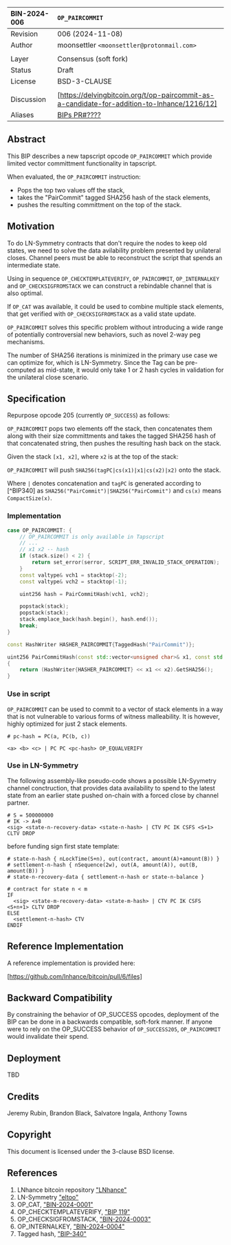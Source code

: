 | BIN-2024-006  | `OP_PAIRCOMMIT`
| :------------ | :-------
| Revision      | 006 (2024-11-08)
| Author        | moonsettler `<moonsettler@protonmail.com>`
| |
| Layer         | Consensus (soft fork)
| Status        | Draft
| License       | BSD-3-CLAUSE
| |
| Discussion    | [https://delvingbitcoin.org/t/op-paircommit-as-a-candidate-for-addition-to-lnhance/1216/12]
| Aliases       | [BIPs PR#????](https://github.com/bitcoin/bips/pull/?)

## Abstract

This BIP describes a new tapscript opcode `OP_PAIRCOMMIT` which
provide limited vector committment functionality in tapscript.

When evaluated, the `OP_PAIRCOMMIT` instruction:
* Pops the top two values off the stack,
* takes the "PairCommit" tagged SHA256 hash of the stack elements,
* pushes the resulting committment on the top of the stack.

## Motivation

To do LN-Symmetry contracts that don't require the nodes to keep old states,
we need to solve the data avilability problem presented by unilateral closes.
Channel peers must be able to reconstruct the script that spends an
intermediate state.

Using in sequence `OP_CHECKTEMPLATEVERIFY`, `OP_PAIRCOMMIT`, `OP_INTERNALKEY`
and `OP_CHECKSIGFROMSTACK` we can construct a rebindable channel that is also
optimal.

If `OP_CAT` was available, it could be used to combine multiple stack elements,
that get verified with `OP_CHECKSIGFROMSTACK` as a valid state update.

`OP_PAIRCOMMIT` solves this specific problem without introducing a wide range
of potentially controversial new behaviors, such as novel 2-way peg mechanisms.

The number of SHA256 iterations is minimized in the primary use case we
can optimize for, which is LN-Symmetry. Since the Tag can be pre-computed as
mid-state, it would only take 1 or 2 hash cycles in validation for the
unilateral close scenario.

## Specification

Repurpose opcode 205 (currently `OP_SUCCESS`) as follows:

`OP_PAIRCOMMIT` pops two elements off the stack, then concatenates them along
with their size committments and takes the tagged SHA256 hash of that
concatenated string, then pushes the resulting hash back on the stack.

Given the stack `[x1, x2]`, where `x2` is at the top of the stack:

`OP_PAIRCOMMIT` will push `SHA256(tagPC|cs(x1)|x1|cs(x2)|x2)` onto the stack.

Where `|` denotes concatenation and `tagPC` is generated according to [^BIP340]
as `SHA256("PairCommit")|SHA256("PairCommit")` and `cs(x)` means `CompactSize(x)`.

### Implementation

```c++
case OP_PAIRCOMMIT: {
    // OP_PAIRCOMMIT is only available in Tapscript
    // ...
    // x1 x2 -- hash
    if (stack.size() < 2) {
        return set_error(serror, SCRIPT_ERR_INVALID_STACK_OPERATION);
    }
    const valtype& vch1 = stacktop(-2);
    const valtype& vch2 = stacktop(-1);

    uint256 hash = PairCommitHash(vch1, vch2);

    popstack(stack);
    popstack(stack);
    stack.emplace_back(hash.begin(), hash.end());
    break;
}
```
```c++
const HashWriter HASHER_PAIRCOMMIT{TaggedHash("PairCommit")};

uint256 PairCommitHash(const std::vector<unsigned char>& x1, const std::vector<unsigned char>& x2)
{
    return (HashWriter{HASHER_PAIRCOMMIT} << x1 << x2).GetSHA256();
}
```
### Use in script

`OP_PAIRCOMMIT` can be used to commit to a vector of stack elements in a way
that is not vulnerable to various forms of witness malleability. It is however,
highly optimized for just 2 stack elements.

```text
# pc-hash = PC(a, PC(b, c))

<a> <b> <c> | PC PC <pc-hash> OP_EQUALVERIFY
```

### Use in LN-Symmetry

The following assembly-like pseudo-code shows a possible LN-Syymetry channel
conctruction, that provides data availability to spend to the latest state from
an earlier state pushed on-chain with a forced close by channel partner.


```text
# S = 500000000
# IK -> A+B
<sig> <state-n-recovery-data> <state-n-hash> | CTV PC IK CSFS <S+1> CLTV DROP
```
before funding sign first state template:
```text
# state-n-hash { nLockTime(S+n), out(contract, amount(A)+amount(B)) }
# settlement-n-hash { nSequence(2w), out(A, amount(A)), out(B, amount(B)) }
# state-n-recovery-data { settlement-n-hash or state-n-balance }

# contract for state n < m
IF
  <sig> <state-m-recovery-data> <state-m-hash> | CTV PC IK CSFS <S+n+1> CLTV DROP
ELSE
  <settlement-n-hash> CTV
ENDIF
```

## Reference Implementation

A reference implementation is provided here:

[https://github.com/lnhance/bitcoin/pull/6/files]

## Backward Compatibility

By constraining the behavior of OP_SUCCESS opcodes, deployment of the BIP
can be done in a backwards compatible, soft-fork manner. If anyone were to
rely on the OP_SUCCESS behavior of `OP_SUCCESS205`, `OP_PAIRCOMMIT` would
invalidate their spend.

## Deployment

TBD

## Credits

Jeremy Rubin, Brandon Black, Salvatore Ingala, Anthony Towns

## Copyright

This document is licensed under the 3-clause BSD license.

## References

1. LNhance bitcoin repository ["LNhance"](https://github.com/lnhance/bitcoin)
2. LN-Symmetry ["eltoo"](https://github.com/instagibbs/bolts/blob/eltoo_draft/XX-eltoo-transactions.md)
3. OP_CAT, ["BIN-2024-0001"](https://github.com/bitcoin-inquisition/binana/blob/master/2024/BIN-2024-0001.md)
4. OP_CHECKTEMPLATEVERIFY, ["BIP 119"](https://github.com/bitcoin/bips/tree/master/bip-0119)
5. OP_CHECKSIGFROMSTACK, ["BIN-2024-0003"](https://github.com/bitcoin-inquisition/binana/blob/master/2024/BIN-2024-0003.md)
6. OP_INTERNALKEY, ["BIN-2024-0004"](https://github.com/bitcoin-inquisition/binana/blob/master/2024/BIN-2024-0004.md)
7. Tagged hash, ["BIP-340"](https://github.com/bitcoin/bips/blob/master/bip-0340.mediawiki)